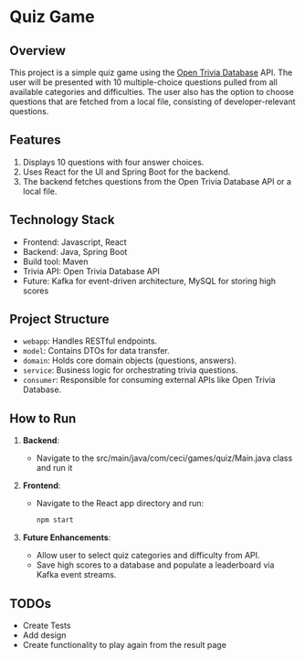 # Quiz Game

## Overview

This project is a simple quiz game using the [Open Trivia Database](https://opentdb.com/) API. The user will be presented with 10 multiple-choice questions pulled from all available categories and difficulties. The user also has the option to choose questions that are fetched from a local file, consisting of developer-relevant questions.

## Features

1. Displays 10 questions with four answer choices.
2. Uses React for the UI and Spring Boot for the backend.
3. The backend fetches questions from the Open Trivia Database API or a local file.

## Technology Stack

- Frontend: Javascript, React
- Backend: Java, Spring Boot
- Build tool: Maven
- Trivia API: Open Trivia Database API
- Future: Kafka for event-driven architecture, MySQL for storing high scores

## Project Structure

- `webapp`: Handles RESTful endpoints.
- `model`: Contains DTOs for data transfer.
- `domain`: Holds core domain objects (questions, answers).
- `service`: Business logic for orchestrating trivia questions.
- `consumer`: Responsible for consuming external APIs like Open Trivia Database.

## How to Run

1. **Backend**:
    - Navigate to the src/main/java/com/ceci/games/quiz/Main.java class and run it

2. **Frontend**:
    - Navigate to the React app directory and run:
      ```bash
      npm start
      ```

3. **Future Enhancements**:
    - Allow user to select quiz categories and difficulty from API.
    - Save high scores to a database and populate a leaderboard via Kafka event streams.

## TODOs
- Create Tests
- Add design
- Create functionality to play again from the result page